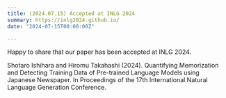 ```yaml
---
title: (2024.07.15) Accepted at INLG 2024
summary: https://inlg2024.github.io/
date: "2024-07-15T00:00:00Z"

---
```


Happy to share that our paper has been accepted at INLG 2024.

Shotaro Ishihara and Hiromu Takahashi (2024). Quantifying Memorization and Detecting Training Data of Pre-trained Language Models using Japanese Newspaper. In Proceedings of the 17th International Natural Language Generation Conference.
